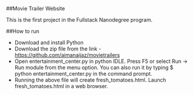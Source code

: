 ##Movie Trailer Website

This is the first project in the Fullstack Nanodegree program. 

##How to run
- Download and install Python
- Download the zip file from the link - https://github.com/aimanaijaz/movietrailers
- Open entertainment_center.py in python IDLE. Press F5 or select Run -> Run module from the menu option. 
  You can also run it by typing $ python entertainment_center.py in the command prompt.
- Running the above file will create fresh_tomatoes.html. Launch fresh_tomatoes.html in a web browser.
